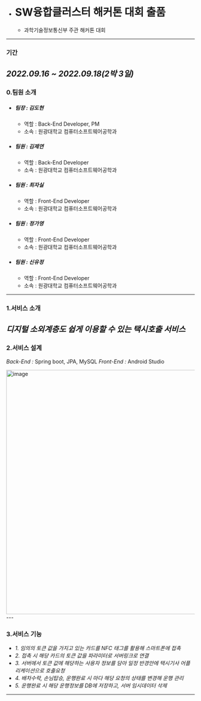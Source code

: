 - # SW융합클러스터 해커톤 대회 출품
  - 과학기술정보통신부 주관 해커톤 대회
---
### **기간**

*2022.09.16 ~ 2022.09.18(2박 3일)*
---
### **0.팀원 소개**

- ##### **팀장** : 김도현
  - 역할 : Back-End Developer, PM
  - 소속 : 원광대학교 컴퓨터소프트웨어공학과
  
- ##### **팀원** : 김제연
  - 역할 : Back-End Developer
  - 소속 : 원광대학교 컴퓨터소프트웨어공학과
  
- ##### **팀원** : 최자실
  - 역할 : Front-End Developer
  - 소속 : 원광대학교 컴퓨터소프트웨어공학과
  
- ##### **팀원** : 정가영
  - 역할 : Front-End Developer
  - 소속 : 원광대학교 컴퓨터소프트웨어공학과
  
- ##### **팀원** : 신유정
  - 역할 : Front-End Developer
  - 소속 : 원광대학교 컴퓨터소프트웨어공학과
---
### **1.서비스 소개**

*디지털 소외계층도 쉽게 이용할 수 있는 택시호출 서비스*
---
### **2.서비스 설계**

*Back-End :* Spring boot, JPA, MySQL
*Front-End :* Android Studio

<img width="653" alt="image" src="https://user-images.githubusercontent.com/73100987/193766983-b99fdde5-ae31-46ad-9210-ff3dd81ddf8d.png">
---

### **3.서비스 기능**

- *1. 임의의 토큰 값을 가지고 있는 카드를 NFC 태그를 활용해 스마트폰에 접촉*
- *2. 접촉 시 해당 카드의 토큰 값을 파라미터로 서버링크로 연결*
- *3. 서버에서 토큰 값에 해당하는 사용자 정보를 담아 일정 반경안에 택시기사 어플리케이션으로 호출요청*
- *4. 배차수락, 손님탑승, 운행완료 시 마다 해당 요청의 상태를 변경해 운행 관리*
- *5. 운행완료 시 해당 운행정보를 DB에 저장하고, 서버 임시데이터 삭제*
---



